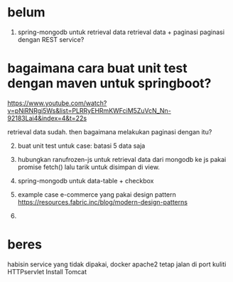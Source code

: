 # belum
1. spring-mongodb untuk 
	retrieval data
	retrieval data + paginasi
	paginasi dengan REST service?

# bagaimana cara buat unit test dengan maven untuk springboot?
https://www.youtube.com/watch?v=pNiRNRgi5Ws&list=PLRRyEHRmKWFciM5ZuVcN_Nn-92183Lai4&index=4&t=22s





retrieval data sudah. 
then bagaimana melakukan paginasi dengan itu?

2. buat unit test untuk case: 
	batasi 5 data saja

3. hubungkan ranufrozen-js untuk retrieval data dari mongodb ke js
	pakai promise fetch()
	lalu tarik untuk disimpan di view.

4. spring-mongodb untuk 
	data-table + checkbox

5. example case e-commerce yang pakai design pattern
https://resources.fabric.inc/blog/modern-design-patterns

6. 











# beres
habisin service yang tidak dipakai, docker
apache2 tetap jalan di port
kuliti HTTPservlet
Install Tomcat

